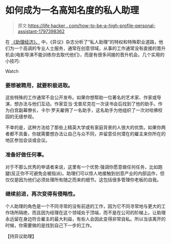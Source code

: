 # 如何成为一名高知名度的私人助理

> 原文:[https://life hacker . com/how-to-be-a-high-profile-personal-assistant-1797398362](https://lifehacker.com/how-to-become-a-high-profile-personal-assistant-1797398362)

在 [《助理经济》、](https://www.dissentmagazine.org/article/the-assistant-economy) 中，《异议》杂志分析了“私人助理”的特权和特殊职业道路，他们为一个高调的专业人士服务，通常在创意领域，从事的工作通常没有直接的晋升机会(电影导演不能训练你去取代他们)，而是有很多间接的晋升机会。几个实用的小技巧:

Watch

### 要想被聘用，就要积极进取。

这些特殊的工作通常不会公开发布。如果你想帮助一位著名的艺术家、作家或导演，想办法与他们互动。作家亚当·戈普尼克在一次读书会后找到了他的助手。作为白宫副幕僚长，卡尔·罗夫雇佣了一名助手，这名助手为他组织了一次对哈佛校园的无缝参观。

不幸的是，这种方法给了那些上精英大学或有家庭背景的人很大的优势。如果你两者都不具备，你就需要想办法让自己与众不同，并留意任何潜在的雇主来你所在的地区参加会谈或会议。

### 准备好做任何事。

对于不那么优秀的申请者来说，这里有一个优势:强调你愿意做任何任务，比如跑腿(反正你不可避免会被指派)。助理们可以惊人地接触到创意产业的内部运作，但仅仅是因为他们必须处理所有随之而来的细节。这包括很多管理你老板的自我。

### 继续前进，再次变得有侵略性。

个人助理的角色是一个不同寻常的没有前途的工作，因为它不同寻常地与更大的工作场所隔绝，而且因为经理在这个领域处于顶端，而不是在公司的阶梯上。让助理永远留在身边符合雇主的最大利益，有些人会因此变得非常自私。所以当该离开的时候，你需要做的是找到自己下一步的工作。

【持异议助理】